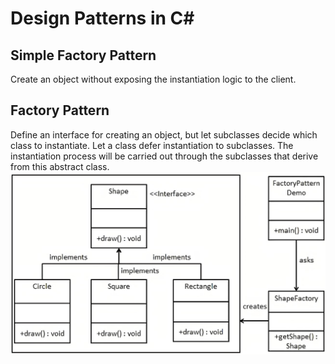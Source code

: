 # Design Patterns in C#


## Simple Factory Pattern

Create an object without exposing the instantiation logic to the client.


## Factory Pattern

Define an interface for creating an object, but let subclasses decide which class to instantiate. Let a class defer instantiation to subclasses. The instantiation process will be carried out through the subclasses that derive from this abstract class.
<img src="/pictures/factory.jpeg" title="site to site"  width="1000">
